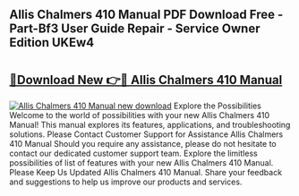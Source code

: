 ## Allis Chalmers 410 Manual PDF Download Free - Part-Bf3 User Guide Repair - Service Owner Edition UKEw4

# <h2><a href="http://bc90003.oget.top/?id=Allis+Chalmers+410+Manual">🔗Download New 👉🔴 Allis Chalmers 410 Manual</a></h2>

[![Allis Chalmers 410 Manual new download](https://i.imgur.com/5g1atiW.png)](http://bc90003.oget.top/?id=Allis+Chalmers+410+Manual)
Explore the Possibilities Welcome to the world of possibilities with your new Allis Chalmers 410 Manual! This manual explores its features, applications, and troubleshooting solutions. Please Contact Customer Support for Assistance Allis Chalmers 410 Manual Should you require any assistance, please do not hesitate to contact our dedicated customer support team. Explore the limitless possibilities of list of features with your new Allis Chalmers 410 Manual. Please Keep Us Updated Allis Chalmers 410 Manual. Share your feedback and suggestions to help us improve our products and services.

